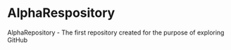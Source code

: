 # AlphaRespository
AlphaRepository - The first repository created for the purpose of exploring GitHub
